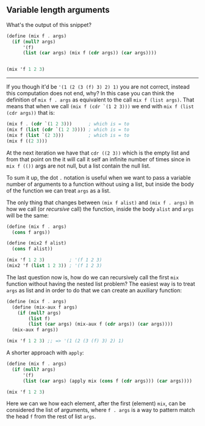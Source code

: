 ## Variable length arguments

What's the output of this snippet?

```scheme
(define (mix f . args)
  (if (null? args)
      '(f)
      (list (car args) (mix f (cdr args)) (car args))))


(mix 'f 1 2 3)
```

--- 

If you though it'd be `'(1 (2 (3 (f) 3) 2) 1)` you are not correct, instead this computation does not end, why? 
In this case you can think the definition of `mix f . args` as equivalent to the call `mix f (list args)`.
That means that when we call ```(mix f (cdr `(1 2 3)))```  we end with `mix f (list (cdr args))` that is:
```scheme
(mix f . (cdr `(1 2 3)))      ; which is = to
(mix f (list (cdr `(1 2 3)))) ; which is = to
(mix f (list `(2 3)))         ; which is = to
(mix f ((2 3)))              
```
At the next iteration we have that ```cdr ((2 3))``` which is the empty list and from that point on the it will call it self an infinite number of times since in `mix f (())` args are not null, but a list contain the null list.

To sum it up, the dot `.` notation is useful when we want to pass a variable number of arguments to a function without using a list, but inside the body of the function we can treat `args` as a list. 

The only thing that changes between `(mix f alist)` and `(mix f . args)` in how we call (or *recursive* call) the function, inside the body `alist` and `args` will be the same:
```scheme
(define (mix f . args)
  (cons f args))

(define (mix2 f alist)
  (cons f alist))

(mix 'f 1 2 3)         ; '(f 1 2 3)
(mix2 'f (list 1 2 3)) ; '(f 1 2 3)
```

The last question now is, how do we can recursively call the first `mix` function without having the nested list problem? 
The easiest way is to treat `args` as list and in order to do that we can create an auxiliary function:

```scheme
(define (mix f . args)
  (define (mix-aux f args)
    (if (null? args)
        (list f)
        (list (car args) (mix-aux f (cdr args)) (car args))))
  (mix-aux f args))

(mix 'f 1 2 3) ;; => '(1 (2 (3 (f) 3) 2) 1)
```

A shorter approach with `apply`:
```scheme
(define (mix f . args)
  (if (null? args)
      '(f)
      (list (car args) (apply mix (cons f (cdr args))) (car args))))

(mix 'f 1 2 3)
```
Here we can we how each element, after the first (element) `mix`, can be considered the list of arguments, where `f . args` is a way to pattern match the head `f` from the rest of list `args`.

